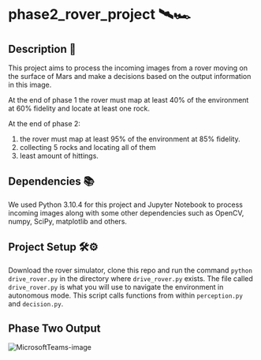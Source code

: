 # phase2_rover_project 🛰🏎

## Description 🧾

This project aims to process the incoming images from a rover moving on the surface of Mars and make a decisions based on the output information in this image.

At the end of phase 1 the rover must map at least 40% of the environment at 60% fidelity and locate at least one rock.

At the end of phase 2:
1) the rover must map at least 95% of the environment at 85% fidelity.
2) collecting 5 rocks and locating all of them
3) least amount of hittings.

## Dependencies 📚

We used Python 3.10.4 for this project and Jupyter Notebook to process incoming images along with some other dependencies such as OpenCV, numpy, SciPy, matplotlib and others.

## Project Setup 🛠⚙

Download the rover simulator, clone this repo and run the command ```python drive_rover.py``` in the directory where ```drive_rover.py``` exists.
The file called ```drive_rover.py``` is what you will use to navigate the environment in autonomous mode. This script calls functions from within ```perception.py``` and ```decision.py```.

## Phase Two Output

![MicrosoftTeams-image](https://user-images.githubusercontent.com/83096913/206876465-37bb0edb-1399-4ff8-9a6b-1b536cb9e0a1.png)

